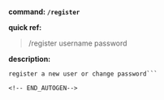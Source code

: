<!-- BEGIN_AUTOGEN: do NOT edit in this block -->

**command: `/register`**

**quick ref:**
> /register username password

**description:**

```
register a new user or change password```

<!-- END_AUTOGEN-->
